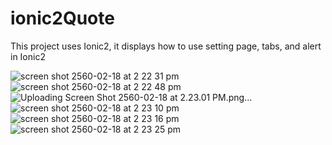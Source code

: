# ionic2Quote
This project uses Ionic2, it displays how to use setting page, tabs, and alert in Ionic2

![screen shot 2560-02-18 at 2 22 31 pm](https://cloud.githubusercontent.com/assets/3277669/23091343/6c03f7b0-f5e6-11e6-9cc8-a3f4988538fc.png)
![screen shot 2560-02-18 at 2 22 48 pm](https://cloud.githubusercontent.com/assets/3277669/23091344/6c323710-f5e6-11e6-8dbe-af8027fcb50c.png)
![Uploading Screen Shot 2560-02-18 at 2.23.01 PM.png…]()
![screen shot 2560-02-18 at 2 23 10 pm](https://cloud.githubusercontent.com/assets/3277669/23091347/6c568566-f5e6-11e6-99b9-ef50e32b8920.png)
![screen shot 2560-02-18 at 2 23 16 pm](https://cloud.githubusercontent.com/assets/3277669/23091348/6c57f644-f5e6-11e6-815e-5654d32b6a63.png)
![screen shot 2560-02-18 at 2 23 25 pm](https://cloud.githubusercontent.com/assets/3277669/23091346/6c568142-f5e6-11e6-870c-d422a2f9e44e.png)

